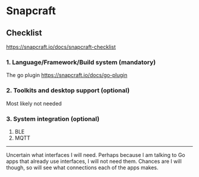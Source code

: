 # Snapcraft

## Checklist
https://snapcraft.io/docs/snapcraft-checklist

### 1. Language/Framework/Build system (mandatory)
The go plugin
https://snapcraft.io/docs/go-plugin

### 2. Toolkits and desktop support (optional)
Most likely not needed

### 3. System integration (optional)
1. BLE
2. MQTT

----------------
Uncertain what interfaces I will need. Perhaps because I am talking to Go apps that already use interfaces, I will not need them. Chances are I will though, so will see what connections each of the apps makes.

